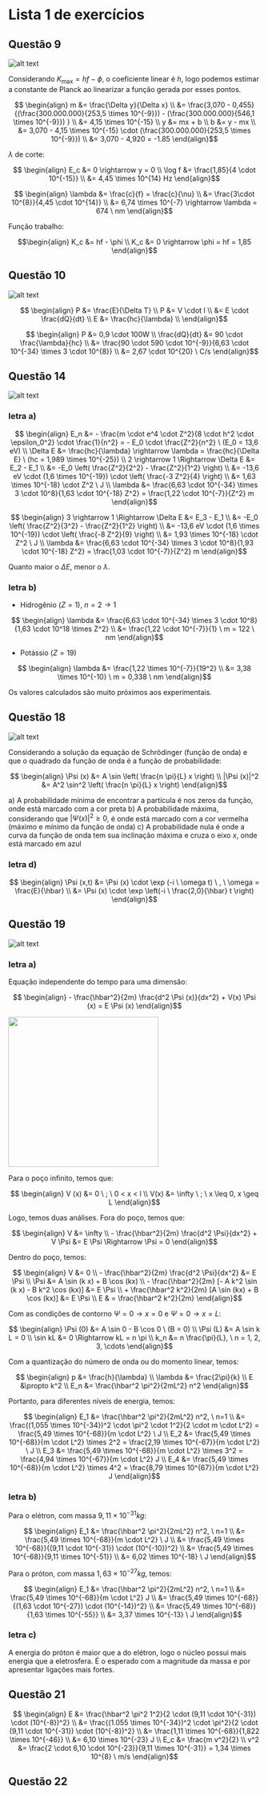 # Lista 1 de exercícios

## Questão 9

![alt text](./images/l1_q9.png)

Considerando $K_{\text{max}} = hf - \phi$, o coeficiente linear é $h$, logo podemos estimar a constante de Planck ao linearizar a função gerada por esses pontos.

$$
\begin{align}
    m &= \frac{\Delta y}{\Delta x} \\
    &= \frac{3,070 - 0,455}{(\frac{300.000.000}{253,5 \times 10^{-9}}) - (\frac{300.000.000}{546,1 \times 10^{-9}}) } \\
    &= 4,15 \times 10^{-15} \\
    y &= mx + b \\
    b &= y - mx \\
    &= 3,070 - 4,15 \times 10^{-15} \cdot (\frac{300.000.000}{253,5 \times 10^{-9}}) \\
    &= 3,070 - 4,920 = -1.85
\end{align}$$

$\lambda$ de corte:

$$
\begin{align}
    E_c &= 0 \rightarrow y = 0 \\
    \log f &= \frac{1,85}{4 \cdot 10^{-15}} \\
    &= 4,45 \times 10^{14} Hz
\end{align}$$

$$
\begin{align}
    \lambda &= \frac{c}{f} = \frac{c}{\nu} \\
    &= \frac{3\cdot 10^{8}}{4,45 \cdot 10^{14}} \\
    &= 6,74 \times 10^{-7} \rightarrow \lambda = 674 \ nm
\end{align}$$

Função trabalho:

$$\begin{align}
    K_c &= hf - \phi \\
    K_c &= 0 \rightarrow \phi = hf = 1,85
\end{align}$$

## Questão 10

![alt text](./images/l1_q10.png)

$$
\begin{align}
    P &= \frac{E}{\Delta T} \\
    P &= V \cdot I \\
    &= E \cdot \frac{dQ}{dt} \\
    E &= \frac{hc}{\lambda} \\  
\end{align}$$

$$
\begin{align}
    P &= 0,9 \cdot 100W \\
    \frac{dQ}{dt} &= 90 \cdot \frac{\lambda}{hc} \\
    &= \frac{90 \cdot 590 \cdot 10^{-9}}{6,63 \cdot 10^{-34} \times 3 \cdot 10^{8}} \\
    &= 2,67 \cdot 10^{20} \ C/s
\end{align}$$

## Questão 14

![alt text](./images/l1_q14.png)

### letra a)

$$
\begin{align}
    E_n &= - \frac{m \cdot e^4 \cdot Z^2}{8 \cdot h^2 \cdot \epsilon_0^2} \cdot \frac{1}{n^2} = - E_0 \cdot \frac{Z^2}{n^2} \ (E_0 = 13,6 eV) \\
    \Delta E &= \frac{hc}{\lambda} \rightarrow \lambda = \frac{hc}{\Delta E} \ (hc = 1,989 \times 10^{-25}) \\
    2 \rightarrow 1 \Rightarrow \Delta E &= E_2 - E_1 \\
    &= -E_0 \left( \frac{Z^2}{2^2} - \frac{Z^2}{1^2} \right) \\
    &= -13,6 eV \cdot (1,6 \times 10^{-19}) \cdot \left( \frac{-3 Z^2}{4} \right) \\
    &= 1,63 \times 10^{-18} \cdot Z^2 \ J \\
    \lambda &= \frac{6,63 \cdot 10^{-34} \times 3 \cdot 10^8}{1,63 \cdot 10^{-18} Z^2} = \frac{1,22 \cdot 10^{-7}}{Z^2} m 
\end{align}$$

$$
\begin{align}
    3 \rightarrow 1 \Rightarrow \Delta E &= E_3 - E_1 \\
    &= -E_0 \left( \frac{Z^2}{3^2} - \frac{Z^2}{1^2} \right) \\
    &= -13,6 eV \cdot (1,6 \times 10^{-19}) \cdot \left( \frac{-8 Z^2}{9} \right) \\
    &= 1,93 \times 10^{-18} \cdot Z^2 \ J \\
    \lambda &= \frac{6,63 \cdot 10^{-34} \times 3 \cdot 10^8}{1,93 \cdot 10^{-18} Z^2} = \frac{1,03 \cdot 10^{-7}}{Z^2} m 
\end{align}$$

Quanto maior o $\Delta E$, menor o $\lambda$.

### letra b)

- Hidrogênio ($Z = 1$), $n = 2 \rightarrow 1$

$$
\begin{align}
    \lambda &= \frac{6,63 \cdot 10^{-34} \times 3 \cdot 10^8}{1,63 \cdot 10^18 \times Z^2} \\
    &= \frac{1,22 \cdot 10^{-7}}{1} \ m = 122 \ nm
\end{align}$$

- Potássio ($Z = 19$)

$$
\begin{align}
    \lambda &= \frac{1,22 \times 10^{-7}}{19^2} \\
    &= 3,38 \times 10^{-10} \ m = 0,338 \ nm
\end{align}$$

Os valores calculados são muito próximos aos experimentais.

## Questão 18

![alt text](./images/l1_q18.png)

Considerando a solução da equação de Schrödinger (função de onda) e que o quadrado da função de onda é a função de probabilidade:

$$
\begin{align}
    \Psi (x) &= A \sin \left( \frac{n \pi}{L} x \right) \\
    |\Psi (x)|^2 &= A^2 \sin^2 \left( \frac{n \pi}{L} x \right) 
\end{align}$$

a) A probabilidade mínima de encontrar a partícula é nos zeros da função, onde está marcado com a cor preta
b) A probabilidade máxima, considerando que $|\Psi (x)|^2 \geq 0$, é onde está marcado com a cor vermelha (máximo e mínimo da função de onda)
c) A probabilidade nula é onde a curva da função de onda tem sua inclinação máxima e cruza o eixo $x$, onde está marcado em azul

### letra d)

$$
\begin{align}
    \Psi (x,t) &= \Psi (x) \cdot \exp (-i \ \omega t) \ , \ \omega = \frac{E}{\hbar} \\
    &= \Psi (x) \cdot \exp \left(-i \ \frac{2,0}{\hbar} t \right)
\end{align}$$

## Questão 19

![alt text](./images/l1_q19.png)

### letra a)

Equação independente do tempo para uma dimensão:

$$
\begin{align}
    - \frac{\hbar^2}{2m} \frac{d^2 \Psi (x)}{dx^2} + V(x) \Psi (x) = E \Psi (x) 
\end{align}$$

<img src='./images/l1_poco_inf.png' width='300'>

Para o poço infinito, temos que:

$$
\begin{align}
    V (x) &= 0 \ ; \ 0 < x < l \\
    V(x) &= \infty \ ; \ x \leq 0, x \geq L
\end{align}$$

Logo, temos duas análises. Fora do poço, temos que:

$$
\begin{align}
    V &= \infty \\
    - \frac{\hbar^2}{2m} \frac{d^2 \Psi}{dx^2} + V \Psi &= E \Psi \Rightarrow \Psi = 0 
\end{align}$$

Dentro do poço, temos:

$$
\begin{align}
    V &= 0 \\
    - \frac{\hbar^2}{2m} \frac{d^2 \Psi}{dx^2} &= E \Psi \\
    \Psi &= A \sin (k x) + B \cos (kx) \\
    - \frac{\hbar^2}{2m} [- A k^2 \sin (k x) - B k^2 \cos (kx)] &= E \Psi \\
    + \frac{\hbar^2 k^2}{2m} [A \sin (kx) + B \cos (kx)] &= E \Psi \\
    E & = \frac{\hbar^2 k^2}{2m}
\end{align}$$

Com as condições de contorno $\Psi = 0 \rightarrow x = 0$ e $\Psi = 0 \rightarrow x = L$:

$$
\begin{align}
    \Psi (0) &= A \sin 0 - B \cos 0 \ (B = 0) \\
    \Psi (L) &= A \sin k L = 0 \\
    \sin kL &= 0 \Rightarrow kL = n \pi \\
    k_n &= n \frac{\pi}{L}, \ n = 1, 2, 3, \cdots
\end{align}$$

Com a quantização do número de onda ou do momento linear, temos:

$$
\begin{align}
    p &= \frac{h}{\lambda} \\
    \lambda &= \frac{2\pi}{k} \\
    E &\propto k^2 \\
    E_n &= \frac{\hbar^2 \pi^2}{2mL^2} n^2 
\end{align}$$

Portanto, para diferentes níveis de energia, temos:

$$
\begin{align}
    E_1 &= \frac{\hbar^2 \pi^2}{2mL^2} n^2, \ n=1 \\
    &= \frac{(1,055 \times 10^{-34})^2 \cdot \pi^2 \cdot 1^2}{2 \cdot m \cdot L^2} = \frac{5,49 \times 10^{-68}}{m \cdot L^2} \ J \\
    E_2 &= \frac{5,49 \times 10^{-68}}{m \cdot L^2} \times 2^2 = \frac{2,19 \times 10^{-67}}{m \cdot L^2} \ J \\
    E_3 &= \frac{5,49 \times 10^{-68}}{m \cdot L^2} \times 3^2 = \frac{4,94 \times 10^{-67}}{m \cdot L^2} J \\
    E_4 &= \frac{5,49 \times 10^{-68}}{m \cdot L^2} \times 4^2 = \frac{8,79 \times 10^{67}}{m \cdot L^2} J
\end{align}$$

### letra b)

Para o elétron, com massa $9,11 \times 10^{-31} kg$:

$$
\begin{align}
    E_1 &= \frac{\hbar^2 \pi^2}{2mL^2} n^2, \ n=1 \\
    &= \frac{5,49 \times 10^{-68}}{m \cdot L^2} \ J \\
    &= \frac{5,49 \times 10^{-68}}{(9,11 \cdot 10^{-31}) \cdot (10^{-10})^2} \\
    &= \frac{5,49 \times 10^{-68}}{9,11 \times 10^{-51}} \\
    &= 6,02 \times 10^{-18} \ J
\end{align}$$

Para o próton, com massa $1,63 \times 10^{-27} kg$, temos:

$$
\begin{align}
    E_1 &= \frac{\hbar^2 \pi^2}{2mL^2} n^2, \ n=1 \\
    &= \frac{5,49 \times 10^{-68}}{m \cdot L^2} J \\
    &= \frac{5,49 \times 10^{-68}}{(1,63 \cdot 10^{-27}) \cdot (10^{-14})^2} \\
    &= \frac{5,49 \times 10^{-68}}{1,63 \times 10^{-55}} \\
    &= 3,37 \times 10^{-13} \ J
\end{align}$$

### letra c)

A energia do próton é maior que a do elétron, logo o núcleo possui mais energia que a eletrosfera. É o esperado com a magnitude da massa e por apresentar ligações mais fortes.

## Questão 21

$$
\begin{align}
    E &= \frac{\hbar^2 \pi^2 1^2}{2 \cdot (9,11 \cdot 10^{-31}) \cdot (10^{-8})^2} \\ 
    &= \frac{(1.055 \times 10^{-34})^2 \cdot \pi^2}{2 \cdot (9,11 \cdot 10^{-31}) \cdot (10^{-8})^2} \\
    &= \frac{1,11 \times 10^{-68}}{1,822 \times 10^{-46}} \\
    &= 6,10 \times 10^{-23} J \\
    E_c &= \frac{m v^2}{2} \\
    v^2 &= \frac{2 \cdot 6,10 \cdot 10^{-23}}{9,11 \times 10^{-31}} = 1,34 \times 10^{8} \ m/s
\end{align}$$

## Questão 22

